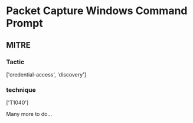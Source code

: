 # Packet Capture Windows Command Prompt

## MITRE

### Tactic
['credential-access', 'discovery']

### technique
['T1040']

Many more to do...
